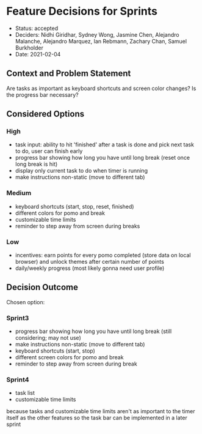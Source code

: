 # Feature Decisions for Sprints

* Status: accepted
* Deciders: Nidhi Giridhar, Sydney Wong, Jasmine Chen, Alejandro Malanche, Alejandro Marquez, Ian Rebmann, Zachary Chan, Samuel Burkholder
* Date: 2021-02-04
  
## Context and Problem Statement

Are tasks as important as keyboard shortcuts and screen color changes? Is the progress bar necessary?

## Considered Options

  ### High
  * task input: ability to hit 'finished' after a task is done and pick next task to do, user can finish early
  * progress bar showing how long you have until long break (reset once long break is hit)
  * display only current task to do when timer is running
  * make instructions non-static (move to different tab)

  ### Medium
  * keyboard shortcuts (start, stop, reset, finished)
  * different colors for pomo and break
  * customizable time limits
  * reminder to step away from screen during breaks

  ### Low
  * incentives: earn points for every pomo completed (store data on local browser) and unlock themes after certain number of points
  * daily/weekly progress (most likely gonna need user profile)

## Decision Outcome

  Chosen option:
  ### Sprint3
  * progress bar showing how long you have until long break (still considering; may not use)
  * make instructions non-static (move to different tab)
  * keyboard shortcuts (start, stop)
  * different screen colors for pomo and break
  * reminder to step away from screen during break
 
  ### Sprint4
  * task list
  * customizable time limits

  because tasks and customizable time limits aren't as important to the timer itself as the other features so the task bar can be implemented in a later sprint